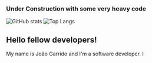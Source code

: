### Under Construction with some very heavy code
![GitHub stats](https://github-readme-stats.vercel.app/api?username=joaogarrido98&count_private=true&show_icons=true&theme=slateorange)
![Top Langs](https://github-readme-stats.vercel.app/api/top-langs/?username=joaogarrido98&layout=compact&langs_count=8&theme=slateorange)


## Hello fellow developers!

My name is João Garrido and I'm a software developer. I 
